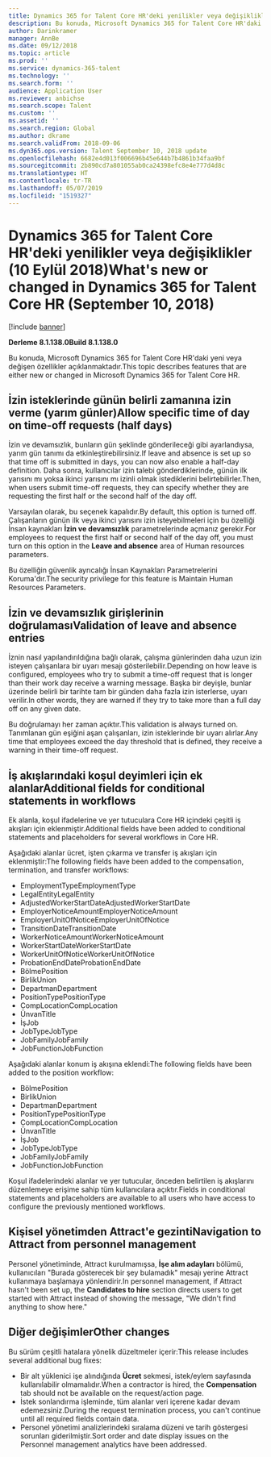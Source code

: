 ```yaml
---
title: Dynamics 365 for Talent Core HR'deki yenilikler veya değişiklikler (10 Eylül 2018)
description: Bu konuda, Microsoft Dynamics 365 for Talent Core HR'daki yeni veya değişen özellikler açıklanmaktadır.
author: Darinkramer
manager: AnnBe
ms.date: 09/12/2018
ms.topic: article
ms.prod: ''
ms.service: dynamics-365-talent
ms.technology: ''
ms.search.form: ''
audience: Application User
ms.reviewer: anbichse
ms.search.scope: Talent
ms.custom: ''
ms.assetid: ''
ms.search.region: Global
ms.author: dkrame
ms.search.validFrom: 2018-09-06
ms.dyn365.ops.version: Talent September 10, 2018 update
ms.openlocfilehash: 6682e4d013f006696b45e644b7b4861b34faa9bf
ms.sourcegitcommit: 2b890cd7a801055ab0ca24398efc8e4e777d4d8c
ms.translationtype: HT
ms.contentlocale: tr-TR
ms.lasthandoff: 05/07/2019
ms.locfileid: "1519327"
---
```

# <a name="whats-new-or-changed-in-dynamics-365-for-talent-core-hr-september-10-2018"></a><span data-ttu-id="8aae0-103">Dynamics 365 for Talent Core HR'deki yenilikler veya değişiklikler (10 Eylül 2018)</span><span class="sxs-lookup"><span data-stu-id="8aae0-103">What's new or changed in Dynamics 365 for Talent Core HR (September 10, 2018)</span></span>

[!include [banner](includes/banner.md)]

<span data-ttu-id="8aae0-104">**Derleme 8.1.138.0**</span><span class="sxs-lookup"><span data-stu-id="8aae0-104">**Build 8.1.138.0**</span></span>

<span data-ttu-id="8aae0-105">Bu konuda, Microsoft Dynamics 365 for Talent Core HR'daki yeni veya değişen özellikler açıklanmaktadır.</span><span class="sxs-lookup"><span data-stu-id="8aae0-105">This topic describes features that are either new or changed in Microsoft Dynamics 365 for Talent Core HR.</span></span>

## <a name="allow-specific-time-of-day-on-time-off-requests-half-days"></a><span data-ttu-id="8aae0-106">İzin isteklerinde günün belirli zamanına izin verme (yarım günler)</span><span class="sxs-lookup"><span data-stu-id="8aae0-106">Allow specific time of day on time-off requests (half days)</span></span>

<span data-ttu-id="8aae0-107">İzin ve devamsızlık, bunların gün şeklinde gönderileceği gibi ayarlandıysa, yarım gün tanımı da etkinleştirebilirsiniz.</span><span class="sxs-lookup"><span data-stu-id="8aae0-107">If leave and absence is set up so that time off is submitted in days, you can now also enable a half-day definition.</span></span> <span data-ttu-id="8aae0-108">Daha sonra, kullanıcılar izin talebi gönderdiklerinde, günün ilk yarısını mı yoksa ikinci yarısını mı izinli olmak istediklerini belirtebilirler.</span><span class="sxs-lookup"><span data-stu-id="8aae0-108">Then, when users submit time-off requests, they can specify whether they are requesting the first half or the second half of the day off.</span></span>

<span data-ttu-id="8aae0-109">Varsayılan olarak, bu seçenek kapalıdır.</span><span class="sxs-lookup"><span data-stu-id="8aae0-109">By default, this option is turned off.</span></span> <span data-ttu-id="8aae0-110">Çalışanların günün ilk veya ikinci yarısını izin isteyebilmeleri için bu özelliği İnsan kaynakları **İzin ve devamsızlık** parametrelerinde açmanız gerekir.</span><span class="sxs-lookup"><span data-stu-id="8aae0-110">For employees to request the first half or second half of the day off, you must turn on this option in the **Leave and absence** area of Human resources parameters.</span></span>

<span data-ttu-id="8aae0-111">Bu özelliğin güvenlik ayrıcalığı İnsan Kaynakları Parametrelerini Koruma'dır.</span><span class="sxs-lookup"><span data-stu-id="8aae0-111">The security privilege for this feature is Maintain Human Resources Parameters.</span></span>

## <a name="validation-of-leave-and-absence-entries"></a><span data-ttu-id="8aae0-112">İzin ve devamsızlık girişlerinin doğrulaması</span><span class="sxs-lookup"><span data-stu-id="8aae0-112">Validation of leave and absence entries</span></span>

<span data-ttu-id="8aae0-113">İznin nasıl yapılandırıldığına bağlı olarak, çalışma günlerinden daha uzun izin isteyen çalışanlara bir uyarı mesajı gösterilebilir.</span><span class="sxs-lookup"><span data-stu-id="8aae0-113">Depending on how leave is configured, employees who try to submit a time-off request that is longer than their work day receive a warning message.</span></span> <span data-ttu-id="8aae0-114">Başka bir deyişle, bunlar üzerinde belirli bir tarihte tam bir günden daha fazla izin isterlerse, uyarı verilir.</span><span class="sxs-lookup"><span data-stu-id="8aae0-114">In other words, they are warned if they try to take more than a full day off on any given date.</span></span>

<span data-ttu-id="8aae0-115">Bu doğrulamayı her zaman açıktır.</span><span class="sxs-lookup"><span data-stu-id="8aae0-115">This validation is always turned on.</span></span> <span data-ttu-id="8aae0-116">Tanımlanan gün eşiğini aşan çalışanları, izin isteklerinde bir uyarı alırlar.</span><span class="sxs-lookup"><span data-stu-id="8aae0-116">Any time that employees exceed the day threshold that is defined, they receive a warning in their time-off request.</span></span>

## <a name="additional-fields-for-conditional-statements-in-workflows"></a><span data-ttu-id="8aae0-117">İş akışlarındaki koşul deyimleri için ek alanlar</span><span class="sxs-lookup"><span data-stu-id="8aae0-117">Additional fields for conditional statements in workflows</span></span>

<span data-ttu-id="8aae0-118">Ek alanla, koşul ifadelerine ve yer tutuculara Core HR içindeki çeşitli iş akışları için eklenmiştir.</span><span class="sxs-lookup"><span data-stu-id="8aae0-118">Additional fields have been added to conditional statements and placeholders for several workflows in Core HR.</span></span>

<span data-ttu-id="8aae0-119">Aşağıdaki alanlar ücret, işten çıkarma ve transfer iş akışları için eklenmiştir:</span><span class="sxs-lookup"><span data-stu-id="8aae0-119">The following fields have been added to the compensation, termination, and transfer workflows:</span></span>

- <span data-ttu-id="8aae0-120">EmploymentType</span><span class="sxs-lookup"><span data-stu-id="8aae0-120">EmploymentType</span></span>
- <span data-ttu-id="8aae0-121">LegalEntity</span><span class="sxs-lookup"><span data-stu-id="8aae0-121">LegalEntity</span></span>
- <span data-ttu-id="8aae0-122">AdjustedWorkerStartDate</span><span class="sxs-lookup"><span data-stu-id="8aae0-122">AdjustedWorkerStartDate</span></span>
- <span data-ttu-id="8aae0-123">EmployerNoticeAmount</span><span class="sxs-lookup"><span data-stu-id="8aae0-123">EmployerNoticeAmount</span></span>
- <span data-ttu-id="8aae0-124">EmployerUnitOfNotice</span><span class="sxs-lookup"><span data-stu-id="8aae0-124">EmployerUnitOfNotice</span></span>
- <span data-ttu-id="8aae0-125">TransitionDate</span><span class="sxs-lookup"><span data-stu-id="8aae0-125">TransitionDate</span></span>
- <span data-ttu-id="8aae0-126">WorkerNoticeAmount</span><span class="sxs-lookup"><span data-stu-id="8aae0-126">WorkerNoticeAmount</span></span>
- <span data-ttu-id="8aae0-127">WorkerStartDate</span><span class="sxs-lookup"><span data-stu-id="8aae0-127">WorkerStartDate</span></span>
- <span data-ttu-id="8aae0-128">WorkerUnitOfNotice</span><span class="sxs-lookup"><span data-stu-id="8aae0-128">WorkerUnitOfNotice</span></span>
- <span data-ttu-id="8aae0-129">ProbationEndDate</span><span class="sxs-lookup"><span data-stu-id="8aae0-129">ProbationEndDate</span></span>
- <span data-ttu-id="8aae0-130">Bölme</span><span class="sxs-lookup"><span data-stu-id="8aae0-130">Position</span></span>
- <span data-ttu-id="8aae0-131">Birlik</span><span class="sxs-lookup"><span data-stu-id="8aae0-131">Union</span></span>
- <span data-ttu-id="8aae0-132">Departman</span><span class="sxs-lookup"><span data-stu-id="8aae0-132">Department</span></span>
- <span data-ttu-id="8aae0-133">PositionType</span><span class="sxs-lookup"><span data-stu-id="8aae0-133">PositionType</span></span>
- <span data-ttu-id="8aae0-134">CompLocation</span><span class="sxs-lookup"><span data-stu-id="8aae0-134">CompLocation</span></span>
- <span data-ttu-id="8aae0-135">Ünvan</span><span class="sxs-lookup"><span data-stu-id="8aae0-135">Title</span></span>
- <span data-ttu-id="8aae0-136">İş</span><span class="sxs-lookup"><span data-stu-id="8aae0-136">Job</span></span>
- <span data-ttu-id="8aae0-137">JobType</span><span class="sxs-lookup"><span data-stu-id="8aae0-137">JobType</span></span>
- <span data-ttu-id="8aae0-138">JobFamily</span><span class="sxs-lookup"><span data-stu-id="8aae0-138">JobFamily</span></span>
- <span data-ttu-id="8aae0-139">JobFunction</span><span class="sxs-lookup"><span data-stu-id="8aae0-139">JobFunction</span></span>

<span data-ttu-id="8aae0-140">Aşağıdaki alanlar konum iş akışına eklendi:</span><span class="sxs-lookup"><span data-stu-id="8aae0-140">The following fields have been added to the position workflow:</span></span>

- <span data-ttu-id="8aae0-141">Bölme</span><span class="sxs-lookup"><span data-stu-id="8aae0-141">Position</span></span>
- <span data-ttu-id="8aae0-142">Birlik</span><span class="sxs-lookup"><span data-stu-id="8aae0-142">Union</span></span>
- <span data-ttu-id="8aae0-143">Departman</span><span class="sxs-lookup"><span data-stu-id="8aae0-143">Department</span></span>
- <span data-ttu-id="8aae0-144">PositionType</span><span class="sxs-lookup"><span data-stu-id="8aae0-144">PositionType</span></span>
- <span data-ttu-id="8aae0-145">CompLocation</span><span class="sxs-lookup"><span data-stu-id="8aae0-145">CompLocation</span></span>
- <span data-ttu-id="8aae0-146">Ünvan</span><span class="sxs-lookup"><span data-stu-id="8aae0-146">Title</span></span>
- <span data-ttu-id="8aae0-147">İş</span><span class="sxs-lookup"><span data-stu-id="8aae0-147">Job</span></span>
- <span data-ttu-id="8aae0-148">JobType</span><span class="sxs-lookup"><span data-stu-id="8aae0-148">JobType</span></span>
- <span data-ttu-id="8aae0-149">JobFamily</span><span class="sxs-lookup"><span data-stu-id="8aae0-149">JobFamily</span></span>
- <span data-ttu-id="8aae0-150">JobFunction</span><span class="sxs-lookup"><span data-stu-id="8aae0-150">JobFunction</span></span>

<span data-ttu-id="8aae0-151">Koşul ifadelerindeki alanlar ve yer tutucular, önceden belirtilen iş akışlarını düzenlemeye erişime sahip tüm kullanıcılara açıktır.</span><span class="sxs-lookup"><span data-stu-id="8aae0-151">Fields in conditional statements and placeholders are available to all users who have access to configure the previously mentioned workflows.</span></span>

## <a name="navigation-to-attract-from-personnel-management"></a><span data-ttu-id="8aae0-152">Kişisel yönetimden Attract'e gezinti</span><span class="sxs-lookup"><span data-stu-id="8aae0-152">Navigation to Attract from personnel management</span></span>

<span data-ttu-id="8aae0-153">Personel yönetiminde, Attract kurulmamışsa, **İşe alım adayları** bölümü, kullanıcıları "Burada gösterecek bir şey bulamadık" mesajı yerine Attract kullanmaya başlamaya yönlendirir.</span><span class="sxs-lookup"><span data-stu-id="8aae0-153">In personnel management, if Attract hasn't been set up, the **Candidates to hire** section directs users to get started with Attract instead of showing the message, "We didn't find anything to show here."</span></span>

## <a name="other-changes"></a><span data-ttu-id="8aae0-154">Diğer değişimler</span><span class="sxs-lookup"><span data-stu-id="8aae0-154">Other changes</span></span>

<span data-ttu-id="8aae0-155">Bu sürüm çeşitli hatalara yönelik düzeltmeler içerir:</span><span class="sxs-lookup"><span data-stu-id="8aae0-155">This release includes several additional bug fixes:</span></span>

- <span data-ttu-id="8aae0-156">Bir alt yüklenici işe alındığında **Ücret** sekmesi, istek/eylem sayfasında kullanılabilir olmamalıdır.</span><span class="sxs-lookup"><span data-stu-id="8aae0-156">When a contractor is hired, the **Compensation** tab should not be available on the request/action page.</span></span>
- <span data-ttu-id="8aae0-157">İstek sonlandırma işleminde, tüm alanlar veri içerene kadar devam edemezsiniz.</span><span class="sxs-lookup"><span data-stu-id="8aae0-157">During the request termination process, you can't continue until all required fields contain data.</span></span>
- <span data-ttu-id="8aae0-158">Personel yönetimi analizlerindeki sıralama düzeni ve tarih göstergesi sorunları giderilmiştir.</span><span class="sxs-lookup"><span data-stu-id="8aae0-158">Sort order and date display issues on the Personnel management analytics have been addressed.</span></span>
